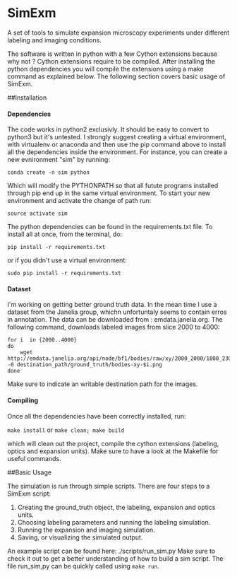 # SimExm
A set of tools to simulate expansion microscopy experiments under different labeling and imaging conditions. 

The software is written in python with a few Cython extensions because why not ? Cython extensions require to be compiled. After installing the python dependencies you will compile the extensions using a make command as explained below. The following section covers basic usage of SimExm.


##Installation

#### Dependencies

The code works in python2 exclusivly. It should be easy to convert to python3 but it's untested.
I strongly suggest creating a virtual environment, with virtualenv or anaconda and then use the pip command above to install all the dependencies inside the environment. For instance, you can create a new evnironment "sim" by running:

`conda create -n sim python`

Which will modify the PYTHONPATH so that all futute programs installed through pip end up in the same virtual environment.
To start your new environment and activate the change of path run: 

`source activate sim` 

The python dependencies can be found in the requirements.txt file. To install all at once, from the terminal, do:

`pip install -r requirements.txt`  

or if you didn't  use a virtual environment:

`sudo pip install -r requirements.txt`

#### Dataset

I'm working on getting better ground truth data. In the mean time I use a dataset from the Janelia group, whichn unfortuntaly seems to contain erros in annotation.
The data can be downloaded from : emdata.janelia.org. The following command, downloads labeled images from slice 2000 to 4000:

```
for i  in {2000..4000}  
do  
    wget http://emdata.janelia.org/api/node/bf1/bodies/raw/xy/2000_2000/1800_2300_$i -0 destination_path/ground_truth/bodies-xy-$i.png  
done
```

Make sure to indicate an writable destination path for the images.

#### Compiling

Once all the dependencies have been correctly installed, run:  

`make install` or `make clean; make build`

which will clean out the project, compile the cython extensions (labeling, optics and expansion units).
Make sure to have a look at the Makefile for useful commands.

##Basic Usage

The simulation is run through simple scripts. There are four steps to a SimExm script:  

1. Creating the ground_truth object, the labeling, expansion and optics units.
2. Choosing labeling parameters and running the labeling simulation.
2. Running the expansion and imaging simulation.
3. Saving, or visualizing the simulated output.

An example script can be found here: ./scripts/run_sim.py
Make sure to check it out to get a better understanding of how to build a sim script.
The file run_sim,py can be quickly called using `make run`.



